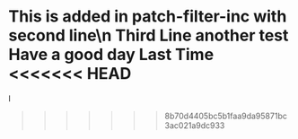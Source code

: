 This is added in patch-filter-inc
with second line\n Third Line 
another test
Have a good day 
Last Time
<<<<<<< HEAD
=======
l
>>>>>>> 8b70d4405bc5b1faa9da95871bc3ac021a9dc933


